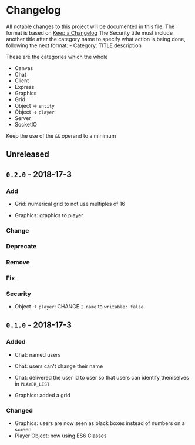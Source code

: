 # Changelog
All notable changes to this project will be documented in this file.
The format is based on [Keep a Changelog](http://keepachangelog.com/en/1.0.0/)
The Security title must include another title after the category name to specify what action is being done, following the next format:
	- Category: TITLE description

These are the categories which the whole 
- Canvas
- Chat
- Client
- Express
- Graphics
- Grid
- Object -> `entity`
- Object -> `player`
- Server
- SocketIO

Keep the use of the `&&` operand to a minimum

## Unreleased

## `0.2.0` - 2018-17-3
### Add
- Grid: numerical grid to not use multiples of 16

- Graphics: graphics to player

### Change

### Deprecate

### Remove

### Fix

### Security
- Object -> `player`: CHANGE `I.name` to `writable: false`

## `0.1.0` - 2018-17-3
### Added
- Chat: named users
- Chat: users can't change their name
- Chat: delivered the user id to user so that users can identify themselves in `PLAYER_LIST`

- Graphics: added a grid

### Changed
- Graphics: users are now seen as black boxes instead of numbers on a screen
- Player Object: now using ES6 Classes